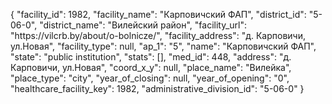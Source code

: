 {
    "facility_id": 1982,
    "facility_name": "Карповичский ФАП",
    "district_id": "5-06-0",
    "district_name": "Вилейский район",
    "facility_url": "https:\/\/vilcrb.by\/about\/o-bolnicze\/",
    "facility_address": "д. Карповичи, ул.Новая",
    "facility_type": null,
    "ap_1": "5",
    "name": "Карповичский ФАП",
    "state": "public institution",
    "stats": [],
    "med_id": 448,
    "address": "д. Карповичи, ул.Новая",
    "coord_x_y": null,
    "place_name": "Вилейка",
    "place_type": "city",
    "year_of_closing": null,
    "year_of_opening": "0",
    "healthcare_facility_key": 1982,
    "administrative_division_id": "5-06-0"
}